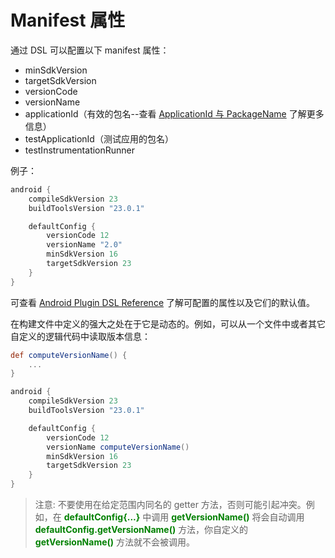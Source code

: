 # Manifest 属性
通过 DSL 可以配置以下 manifest 属性：

* minSdkVersion
* targetSdkVersion
* versionCode
* versionName
* applicationId（有效的包名--查看 [ApplicationId 与 PackageName][1] 了解更多信息）
* testApplicationId（测试应用的包名）
* testInstrumentationRunner

例子：

``` Groovy
android {
   	compileSdkVersion 23
   	buildToolsVersion "23.0.1"

   	defaultConfig {
       	versionCode 12
       	versionName "2.0"
       	minSdkVersion 16
       	targetSdkVersion 23
   	}
}
```

可查看 [Android Plugin DSL Reference][2] 了解可配置的属性以及它们的默认值。

在构建文件中定义的强大之处在于它是动态的。例如，可以从一个文件中或者其它自定义的逻辑代码中读取版本信息：

``` Groovy
def computeVersionName() {
    ...
}

android {
    compileSdkVersion 23
    buildToolsVersion "23.0.1"

    defaultConfig {
        versionCode 12
        versionName computeVersionName()
        minSdkVersion 16
        targetSdkVersion 23
    }
}
```

> 注意: 不要使用在给定范围内同名的 getter 方法，否则可能引起冲突。例如，在 **<font color='green'>defaultConfig{...}</font>** 中调用 **<font color='green'>getVersionName()</font>** 将会自动调用 **<font color='green'>defaultConfig.getVersionName()</font>** 方法，你自定义的 **<font color='green'>getVersionName()</font>** 方法就不会被调用。

[1]: ../../appendix/applicationid_versus_packagename.md
[2]: http://google.github.io/android-gradle-dsl/current/